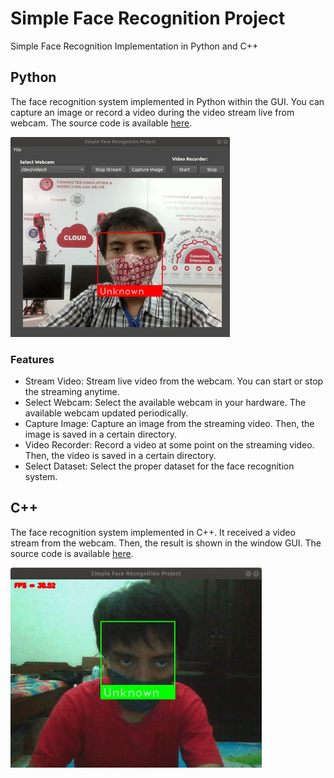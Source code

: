 # Simple Face Recognition Project
Simple Face Recognition Implementation in Python and C++

## Python

The face recognition system implemented in Python within the GUI. You can capture an image or record a video during the video stream live from webcam. The source code is available [here](https://github.com/reshalfahsi/simple-face-recognition-project/tree/master/python).

![alt text](python/resources/img/demo.gif)

### Features

* Stream Video: Stream live video from the webcam. You can start or stop the streaming anytime.
* Select Webcam: Select the available webcam in your hardware. The available webcam updated periodically.
* Capture Image: Capture an image from the streaming video. Then, the image is saved in a certain directory.
* Video Recorder: Record a video at some point on the streaming video. Then, the video is saved in a certain directory.
* Select Dataset: Select the proper dataset for the face recognition system.

## C++

The face recognition system implemented in C++. It received a video stream from the webcam. Then, the result is shown in the window GUI. The source code is available [here](https://github.com/reshalfahsi/simple-face-recognition-project/tree/master/cpp).

![alt text](cpp/img/demo.gif)
